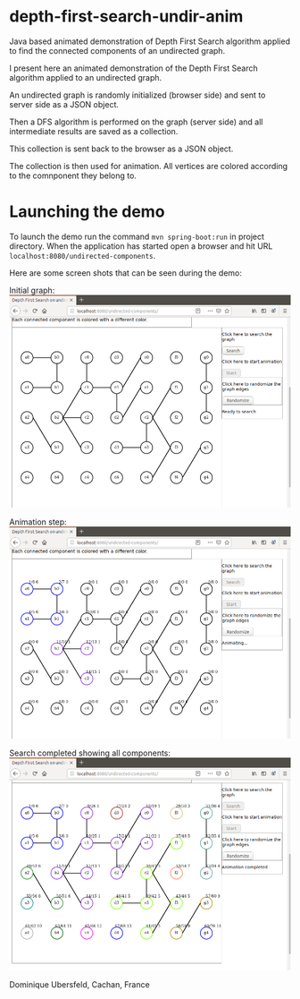 # depth-first-search-undir-anim
Java based animated demonstration of Depth First Search algorithm applied to find the connected components of an undirected graph.

I present here an animated demonstration of the Depth First Search algorithm applied to an undirected graph.

An undirected graph is randomly initialized (browser side) and sent to server side as a JSON object.

Then a DFS algorithm is performed on the graph (server side) and all intermediate results are saved as a collection.

This collection is sent back to the browser as a JSON object.

The collection is then used for animation. All vertices are colored according to the comnponent they belong to.

# Launching the demo
To launch the demo run the command `mvn spring-boot:run` in project directory. When the application has started open a browser and hit URL `localhost:8080/undirected-components`.

Here are some screen shots that can be seen during the demo:

Initial graph:
![alt text](images/initGraph.png "Initial graph")

Animation step:
![alt text](images/searchStep.png "Search step")

Search completed showing all components:
![alt text](images/searchCompleted.png "Search completed")


Dominique Ubersfeld, Cachan, France
